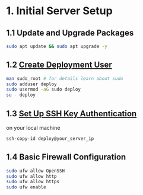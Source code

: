 # 1. Initial Server Setup

## 1.1 Update and Upgrade Packages
```bash
sudo apt update && sudo apt upgrade -y
```

## 1.2 [Create Deployment User](./deploy_user_setup.md)
```bash
man sudo_root # for details learn about sudo
sudo adduser deploy
sudo usermod -aG sudo deploy
su - deploy
```

##  1.3 [Set Up SSH Key Authentication](.//ssh_key_setup_guide.md)
on your local machine
```bash
ssh-copy-id deploy@your_server_ip
```

## 1.4 Basic Firewall Configuration
```bash
sudo ufw allow OpenSSH
sudo ufw allow http
sudo ufw allow https
sudo ufw enable
```